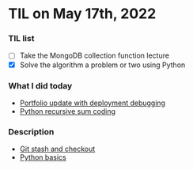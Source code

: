 # **TIL on May 17th, 2022**

### TIL list
- [ ] Take the MongoDB collection function lecture
- [x] Solve the algorithm a problem or two using Python

### What I did today
- [Portfolio update with deployment debugging](https://neppiness.github.io/Portfolio/)
- [Python recursive sum coding](../../Computer%20Science/Algorithm/recursive-sum-05-17-2022.py)

### Description 
- [Git stash and checkout](../../ETC/git-stash-and-checkout-05-17-2022.md)
- [Python basics](../../Languages/Python/python-basics-05-17-2022.md)